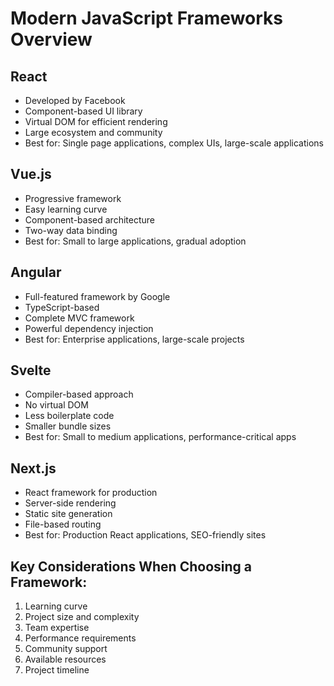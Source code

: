 # Modern JavaScript Frameworks Overview

## React
- Developed by Facebook
- Component-based UI library
- Virtual DOM for efficient rendering
- Large ecosystem and community
- Best for: Single page applications, complex UIs, large-scale applications

## Vue.js
- Progressive framework
- Easy learning curve
- Component-based architecture
- Two-way data binding
- Best for: Small to large applications, gradual adoption

## Angular
- Full-featured framework by Google
- TypeScript-based
- Complete MVC framework
- Powerful dependency injection
- Best for: Enterprise applications, large-scale projects

## Svelte
- Compiler-based approach
- No virtual DOM
- Less boilerplate code
- Smaller bundle sizes
- Best for: Small to medium applications, performance-critical apps

## Next.js
- React framework for production
- Server-side rendering
- Static site generation
- File-based routing
- Best for: Production React applications, SEO-friendly sites

## Key Considerations When Choosing a Framework:
1. Learning curve
2. Project size and complexity
3. Team expertise
4. Performance requirements
5. Community support
6. Available resources
7. Project timeline